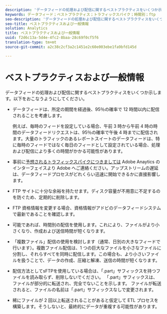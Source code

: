 ```yaml
---
description: 'データフィードの処理および配信に関するベストプラクティスをいくつか示します。あなたは '
keywords: データフィード；ベストプラクティス；トラフィックスパイク；時間別；ftp
seo-description: 'データフィードの処理および配信に関するベストプラクティスをいくつか示します。あなたは '
seo-title: ベストプラクティスおよび一般情報
solution: Analytics
title: ベストプラクティスおよび一般情報
uuid: f2d6c13a-5d4e-4fc2-8baa-28c69f0cf5f6
translation-type: tm+mt
source-git-commit: a2c38c2cf3a2c1451e2c60e003ebe1fa9bfd145d

---
```



# ベストプラクティスおよび一般情報

データフィードの処理および配信に関するベストプラクティスをいくつか示します。以下をおこなうようにしてください。

* データフィードは、所定の期間を経過後、95％の確率で 12 時間以内に配信されることを考慮します。

   例えば、毎時のフィードを設定している場合、午前 3 時から午前 4 時の時間のデータフィードリクエストは、95％の確率で午後 4 時までに配信されます。大量のトラフィックのあるレポートスイートのデータフィードは、特に毎時のフィードではなく毎日のフィードとして設定されている場合、処理および配信により多くの時間がかかる可能性があります。
* 事前に[予想されるトラフィックスパイクにつきましては](https://marketing.adobe.com/resources/help/en_US/reference/t_traffic_schedule_spike.html) Adobe Anaytics のインターフェイスより Adobe へご連絡ください。アップストリームの遅延は、データフィードプロセスがどれくらい迅速に開始できるかに直接影響します。
* FTP サイトに十分な余裕を持たせます。ディスク容量が不用意に不足するのを防ぐため、定期的に削除します。
* FTP 資格情報を変更する場合、資格情報がアドビのデータフィードシステムで最新であることを確認します。
* 可能であれば、時間別の配信を使用します。これにより、ファイルがより小さくなり、作成および送信時間が短くなります。
* 「複数ファイル」配信の使用を検討します（通常、日別の大きなフィードで行います）。複数ファイル配信は、1 つの巨大なファイルを小さなファイルに分割し、それらすべてを同時に配信します。この場合も、より小さいファイルを扱うことで、データの作成、圧縮と解凍、送信の時間が短くなります。
* 配信方法としてsFTPを使用している場合は、「.part」サフィックスを持つファイルを読み取らず、削除しないでください。 「.part」サフィックスは、ファイルが部分的に転送され、完全でないことを示します。 ファイルが転送されると、ファイルの名前は「.part」サフィックスなしで変更されます。
* 稀にファイルが 2 回以上転送されることがあると仮定して ETL プロセスを構築します。そうしないと、最終的にデータが重複する可能性があります。
